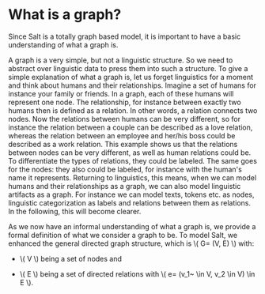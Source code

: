 # What is a graph?

Since Salt is a totally graph based model, it is important to have a
basic understanding of what a graph is.

A graph is a very simple, but not a linguistic structure. So we need to
abstract over linguistic data to press them into such a structure. To
give a simple explanation of what a graph is, let us forget linguistics
for a moment and think about humans and their relationships. Imagine a
set of humans for instance your family or friends. In a graph, each of
these humans will represent one node. The relationship, for instance
between exactly two humans then is defined as a relation. In other
words, a relation connects two nodes. Now the relations between humans
can be very different, so for instance the relation between a couple can
be described as a love relation, whereas the relation between an
employee and her/his boss could be described as a work relation. This
example shows us that the relations between nodes can be very different,
as well as human relations could be. To differentiate the types of
relations, they could be labeled. The same goes for the nodes: they also
could be labeled, for instance with the human\'s name it represents.
Returning to linguistics, this means, when we can model humans and their
relationships as a graph, we can also model linguistic artifacts as a
graph. For instance we can model texts, tokens etc. as nodes, linguistic
categorization as labels and relations between them as relations. In the
following, this will become clearer.

As we now have an informal understanding of what a graph is, we provide
a formal definition of what we consider a graph to be. To model Salt, we
enhanced the general directed graph structure, which is \\( G= (V, E) \\)
with:

-   \\( V \\) being a set of nodes and

-   \\( E \\) being a set of directed relations with \\( e= (v_1~ \in V, v_2 \in V) \in E \\).
